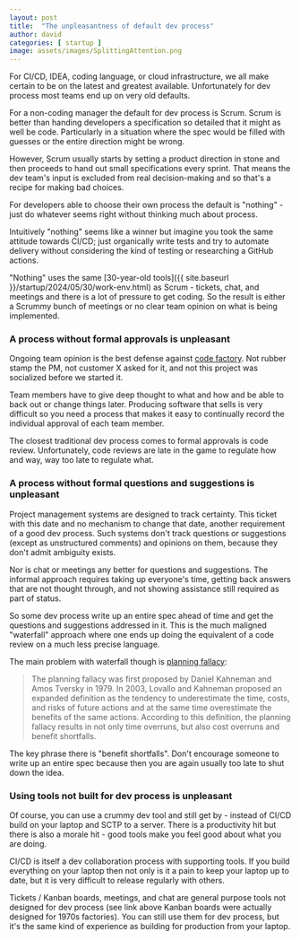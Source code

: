 ```yaml
---
layout: post
title:  "The unpleasantness of default dev process"
author: david
categories: [ startup ]
image: assets/images/SplittingAttention.png
---
```

For CI/CD, IDEA, coding language, or cloud infrastructure, we all make certain to be on the latest
and greatest available. Unfortunately for dev process most teams end up on very old defaults.

For a non-coding manager the default for dev process is Scrum. Scrum is better than handing developers
a specification so detailed that it might as well be code. Particularly in a situation where the spec would
be filled with guesses or the entire direction might be wrong.

However, Scrum usually starts by setting a product direction in stone and then proceeds to hand out small specifications 
every sprint. That means the dev team's input is excluded from real decision-making and so that's a 
recipe for making bad choices.

For developers able to choose their own process the default is "nothing" - just do whatever seems right without 
thinking much about process.

Intuitively "nothing" seems like a winner but imagine you took the same attitude towards CI/CD; just organically write 
tests and try to automate delivery without considering the kind of testing or researching a GitHub actions.

"Nothing" uses the same [30-year-old tools]({{ site.baseurl }}/startup/2024/05/30/work-env.html) as Scrum - tickets, 
chat, and meetings and there is a lot of pressure to get coding. So the result is either a Scrummy bunch of meetings or
no clear team opinion on what is being implemented.

### A process without formal approvals is unpleasant ###
Ongoing team opinion is the best defense against [code factory](http://localhost:4000/startup/2021/08/16/code-factory.html).
Not rubber stamp the PM, not customer X asked for it, and not this project was socialized before
we started it.

Team members have to give deep thought to what and how and be able to back out or change things later. Producing 
software that sells is very difficult so you need a process that makes it easy to continually record the individual 
approval of each team member.

The closest traditional dev process comes to formal approvals is code review. Unfortunately, code
reviews are late in the game to regulate how and way, way too late to regulate what.

### A process without formal questions and suggestions is unpleasant ###
Project management systems are designed to track certainty. This ticket with this date and no mechanism to change that 
date, another requirement of a good dev process. Such systems don't track questions or suggestions (except as 
unstructured comments) and opinions on them, because they don't admit ambiguity exists.

Nor is chat or meetings any better for questions and suggestions. The informal approach requires
taking up everyone's time, getting back answers that are not thought through, and not showing
assistance still required as part of status.

So some dev process write up an entire spec ahead of time and get the questions and suggestions
addressed in it. This is the much maligned "waterfall" approach where one ends up doing the 
equivalent of a code review on a much less precise language.

The main problem with waterfall though is [planning fallacy](https://en.wikipedia.org/wiki/Planning_fallacy):

>The planning fallacy was first proposed by Daniel Kahneman and Amos Tversky in 1979.
In 2003, Lovallo and Kahneman proposed an expanded definition as the tendency to underestimate the time, costs, and 
risks of future actions and at the same time overestimate the benefits of the same actions. 
According to this definition, the planning fallacy results in not only time overruns, but also 
cost overruns and benefit shortfalls.

The key phrase there is "benefit shortfalls". Don't encourage someone to write up an entire spec
because then you are again usually too late to shut down the idea.

### Using tools not built for dev process is unpleasant ###
Of course, you can use a crummy dev tool and still get by - instead of CI/CD build on your laptop and SCTP to a server. 
There is a productivity hit but there is also a morale hit - good tools make you feel good about what you 
are doing.

CI/CD is itself a dev collaboration process with supporting tools. If you build everything on
your laptop then not only is it a pain to keep your laptop up to date, but it is very difficult to release regularly 
with others.

Tickets / Kanban boards, meetings, and chat are general purpose tools not designed for dev process 
(see link above Kanban boards were actually designed for 1970s factories). You can still use them for dev process,
but it's the same kind of experience as building for production from your laptop.
